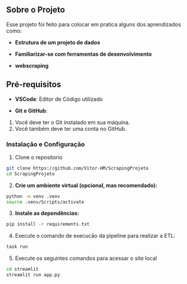 ## Sobre o Projeto
Esse projeto foi feito para colocar em pratica alguns dos aprendizados como:

* **Estrutura de um projeto de dados**

* **Familiarizar-se com ferramentas de desenvolvimento**

* **webscraping**



## Pré-requisitos

* **VSCode**: Editor de Código utilizado

* **Git e GitHub**:
1. Você deve ter o Git instalado em sua máquina.
2. Você também deve ter uma conta no GitHub.

### Instalação e Configuração

1. Clone o repositorio
```bash
git clone https://github.com/Vitor-HM/ScrapingProjeto
cd ScrapingProjeto
```

2. **Crie um ambiente virtual (opcional, mas recomendado):**
```bash
python -m venv .venv
source .venv/Scripts/activate
```

3. **Instale as dependências:**
```bash
pip install -r requirements.txt
```

4. Execute o comando de execucão da pipeline para realizar a ETL:
```bash
task run
```

5. Execute os seguintes comandos para acessar o site local
```bash
cd streamlit
streamlit run app.py
```